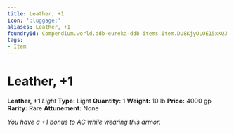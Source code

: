 ```yaml
---
title: Leather, +1
icon: ':luggage:'
aliases: Leather, +1
foundryId: Compendium.world.ddb-eureka-ddb-items.Item.DU8KjyOLOE15xKQJ
tags:
- Item
---
```


# Leather, +1

**Leather, +1**
_Light_
**Type:** Light
**Quantity:** 1
**Weight:** 10 lb
**Price:** 4000 gp
**Rarity:** Rare
**Attunement:** None

*You have a +1 bonus to AC while wearing this armor.*